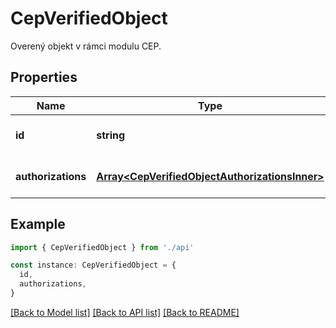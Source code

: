 # CepVerifiedObject

Overený objekt v rámci modulu CEP.

## Properties

| Name               | Type                                                                                             | Description                                     | Notes                             |
| ------------------ | ------------------------------------------------------------------------------------------------ | ----------------------------------------------- | --------------------------------- |
| **id**             | **string**                                                                                       | Identifikátor objektu v rámci MessageContainer. | [optional] [default to undefined] |
| **authorizations** | [**Array&lt;CepVerifiedObjectAuthorizationsInner&gt;**](CepVerifiedObjectAuthorizationsInner.md) | Autorizácie objektu.                            | [optional] [default to undefined] |

## Example

```typescript
import { CepVerifiedObject } from './api'

const instance: CepVerifiedObject = {
  id,
  authorizations,
}
```

[[Back to Model list]](../README.md#documentation-for-models) [[Back to API list]](../README.md#documentation-for-api-endpoints) [[Back to README]](../README.md)
